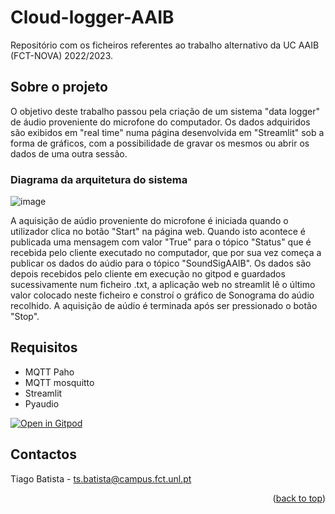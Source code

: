 # Cloud-logger-AAIB
Repositório com os ficheiros referentes ao trabalho alternativo da UC AAIB (FCT-NOVA) 2022/2023.

## Sobre o projeto

O objetivo deste trabalho passou pela criação de um sistema "data logger" de áudio proveniente do microfone do computador. Os dados adquiridos são exibidos em "real time" numa página desenvolvida em "Streamlit" sob a forma de gráficos, com a possibilidade de gravar os mesmos ou abrir os dados de uma outra sessão.

### Diagrama da arquitetura do sistema

![image](https://user-images.githubusercontent.com/117983623/204276316-af6eadbd-bcd9-42be-ae1d-844c0d0047f1.png)

A aquisição de aúdio proveniente do microfone é iniciada quando o utilizador clica no botão "Start" na página web. Quando isto acontece é publicada uma mensagem com valor "True" para o tópico "Status" que é recebida pelo cliente executado no computador, que por sua vez começa a publicar os dados do aúdio para o tópico "SoundSigAAIB".
Os dados são depois recebidos pelo cliente em execução no gitpod e guardados sucessivamente num ficheiro .txt, a aplicação web no streamlit lê o último valor colocado neste ficheiro e constroí o gráfico de Sonograma do aúdio recolhido.
A aquisição de aúdio é terminada após ser pressionado o botão "Stop".

## Requisitos

* MQTT Paho
* MQTT mosquitto
* Streamlit
* Pyaudio

[![Open in Gitpod](https://gitpod.io/button/open-in-gitpod.svg)](https://gitpod.io/#https://github.com/Cloud-logger-AAIB)

<!-- CONTACTOS -->
## Contactos

Tiago Batista - ts.batista@campus.fct.unl.pt



<p align="right">(<a href="#readme-top">back to top</a>)</p>
